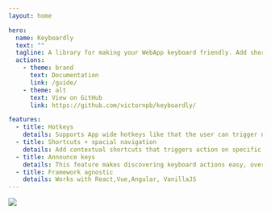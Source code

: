 ```yaml
---
layout: home

hero:
  name: Keyboardly
  text: ""
  tagline: A library for making your WebApp keyboard friendly. Add shortcuts, hotkeys, spacial navigation, focus handling, etc...
  actions:
    - theme: brand
      text: Documentation
      link: /guide/
    - theme: alt
      text: View on GitHub
      link: https://github.com/victornpb/keyboardly/

features:
  - title: Hotkeys
    details: Supports App wide hotkeys like that the user can trigger no matter what. Examples CTRL-S to save, CTRL-N to start new email
  - title: Shortcuts + spacial navigation
    details: Add contextual shortcuts that triggers action on specific selected items, like pressing Delete to delete an item, or pressing Space to open it.
  - title: Announce keys
    details: This feature makes discovering keyboard actions easy, overlaying shortcuts and hotkeys.
  - title: Framework agnostic
    details: Works with React,Vue,Angular, VanillaJS
---
```




<div class="home">
  <div class="VPDoc vp-doc">
  <div class="container">
<img src="https://user-images.githubusercontent.com/3372598/175796486-7d460e30-33f4-4d87-9afc-0154cd5f801c.jpg">
  <div class="content_">


  </div>
  </div>
  </div>
</div>
